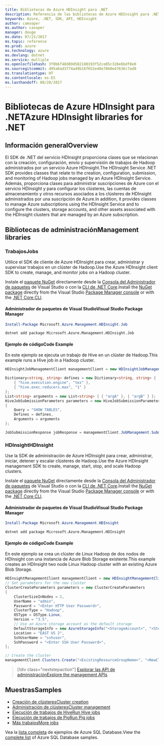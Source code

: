 ```yaml
---
title: Bibliotecas de Azure HDInsight para .NET
description: Referencia de las bibliotecas de Azure HDInsight para .NET
keywords: Azure, .NET, SDK, API, HDInsight
author: camsoper
ms.author: casoper
manager: douge
ms.date: 07/21/2017
ms.topic: reference
ms.prod: azure
ms.technology: azure
ms.devlang: dotnet
ms.service: multiple
ms.openlocfilehash: 3f0b6f48d89d582180193f52ce85c328e6bdf8e0
ms.sourcegitcommit: d95a6ad3774a49b16f652e40e7860e47636c7ad0
ms.translationtype: HT
ms.contentlocale: es-ES
ms.lasthandoff: 08/28/2017
---
```

# <a name="azure-hdinsight-libraries-for-net"></a><span data-ttu-id="80b96-104">Bibliotecas de Azure HDInsight para .NET</span><span class="sxs-lookup"><span data-stu-id="80b96-104">Azure HDInsight libraries for .NET</span></span>

## <a name="overview"></a><span data-ttu-id="80b96-105">Información general</span><span class="sxs-lookup"><span data-stu-id="80b96-105">Overview</span></span>

<span data-ttu-id="80b96-106">El SDK de .NET del servicio HDInsight proporciona clases que se relacionan con la creación, configuración, envío y supervisión de trabajos de Hadoop administrados por un servicio Azure HDInsight.</span><span class="sxs-lookup"><span data-stu-id="80b96-106">The HDInsight Service .NET SDK provides classes that relate to the creation, configuration, submission, and monitoring of Hadoop jobs managed by an Azure HDInsight Service.</span></span> <span data-ttu-id="80b96-107">Además, proporciona clases para administrar suscripciones de Azure con el servicio HDInsight y para configurar los clústeres, las cuentas de almacenamiento y otros recursos asociados a los clústeres de HDInsight administrados por una suscripción de Azure.</span><span class="sxs-lookup"><span data-stu-id="80b96-107">In addition, it provides classes to manage Azure subscriptions using the HDInsight Service and to configure the clusters, storage accounts, and other assets associated with the HDInsight clusters that are managed by an Azure subscription.</span></span>

## <a name="management-libraries"></a><span data-ttu-id="80b96-108">Bibliotecas de administración</span><span class="sxs-lookup"><span data-stu-id="80b96-108">Management libraries</span></span>

### <a name="jobs"></a><span data-ttu-id="80b96-109">Trabajos</span><span class="sxs-lookup"><span data-stu-id="80b96-109">Jobs</span></span>

<span data-ttu-id="80b96-110">Utilice el SDK de cliente de Azure HDInsight para crear, administrar y supervisar trabajos en un clúster de Hadoop.</span><span class="sxs-lookup"><span data-stu-id="80b96-110">Use the Azure HDInsight client SDK to create, manage, and monitor jobs on a Hadoop cluster.</span></span> 

<span data-ttu-id="80b96-111">Instale el [paquete NuGet](https://www.nuget.org/packages/Microsoft.Azure.Management.HDInsight.Job) directamente desde la [Consola del Administrador de paquetes][PackageManager] de Visual Studio o con la [CLI de .NET Core][DotNetCLI].</span><span class="sxs-lookup"><span data-stu-id="80b96-111">Install the [NuGet package](https://www.nuget.org/packages/Microsoft.Azure.Management.HDInsight.Job) directly from the Visual Studio [Package Manager console][PackageManager] or with the [.NET Core CLI][DotNetCLI].</span></span>

#### <a name="visual-studio-package-manager"></a><span data-ttu-id="80b96-112">Administrador de paquetes de Visual Studio</span><span class="sxs-lookup"><span data-stu-id="80b96-112">Visual Studio Package Manager</span></span>

```powershell
Install-Package Microsoft.Azure.Management.HDInsight.Job
```

```bash
dotnet add package Microsoft.Azure.Management.HDInsight.Job
```

#### <a name="code-example"></a><span data-ttu-id="80b96-113">Ejemplo de código</span><span class="sxs-lookup"><span data-stu-id="80b96-113">Code Example</span></span>

<span data-ttu-id="80b96-114">En este ejemplo se ejecuta un trabajo de Hive en un clúster de Hadoop.</span><span class="sxs-lookup"><span data-stu-id="80b96-114">This example runs a Hive job in a Hadoop cluster.</span></span>

```csharp
HDInsightJobManagementClient managementClient = new HDInsightJobManagementClient(clusterUri, credentials);

Dictionary<string, string> defines = new Dictionary<string, string> {
    { "hive.execution.engine", "tez" },
    { "hive.exec.reducers.max", "1" }
};
List<string> arguments = new List<string> { { "argA" }, { "argB" } };
HiveJobSubmissionParameters parameters = new HiveJobSubmissionParameters
{
    Query = "SHOW TABLES",
    Defines = defines,
    Arguments = arguments
};

JobSubmissionResponse jobResponse = managementClient.JobManagement.SubmitHiveJob(parameters);
```

### <a name="hdinsight"></a><span data-ttu-id="80b96-115">HDInsight</span><span class="sxs-lookup"><span data-stu-id="80b96-115">HDInsight</span></span>

<span data-ttu-id="80b96-116">Use la SDK de administración de Azure HDInsight para crear, administrar, iniciar, detener y escalar clústeres de Hadoop.</span><span class="sxs-lookup"><span data-stu-id="80b96-116">Use the Azure HDInsight management SDK to create, manage, start, stop, and scale Hadoop clusters.</span></span>

<span data-ttu-id="80b96-117">Instale el [paquete NuGet](https://www.nuget.org/packages/Microsoft.Azure.Management.HDInsight) directamente desde la [Consola del Administrador de paquetes][PackageManager] de Visual Studio o con la [CLI de .NET Core][DotNetCLI].</span><span class="sxs-lookup"><span data-stu-id="80b96-117">Install the [NuGet package](https://www.nuget.org/packages/Microsoft.Azure.Management.HDInsight) directly from the Visual Studio [Package Manager console][PackageManager] or with the [.NET Core CLI][DotNetCLI].</span></span>

#### <a name="visual-studio-package-manager"></a><span data-ttu-id="80b96-118">Administrador de paquetes de Visual Studio</span><span class="sxs-lookup"><span data-stu-id="80b96-118">Visual Studio Package Manager</span></span>

```powershell
Install-Package Microsoft.Azure.Management.HDInsight
```

```bash
dotnet add package Microsoft.Azure.Management.HDInsight
```

#### <a name="code-example"></a><span data-ttu-id="80b96-119">Ejemplo de código</span><span class="sxs-lookup"><span data-stu-id="80b96-119">Code Example</span></span>

<span data-ttu-id="80b96-120">En este ejemplo se crea un clúster de Linux Hadoop de dos nodos de HDInsight con una instancia de Azure Blob Storage existente.</span><span class="sxs-lookup"><span data-stu-id="80b96-120">This example creates an HDInsight two node Linux Hadoop cluster with an existing Azure Blob Storage.</span></span>

```csharp
HDInsightManagementClient managementClient = new HDInsightManagementClient(authToken);
// Set parameters for the new cluster
ClusterCreateParameters parameters = new ClusterCreateParameters
{
    ClusterSizeInNodes = 2,
    UserName = "admin",
    Password = "<Enter HTTP User Password>",
    ClusterType = "Hadoop",
    OSType = OSType.Linux,
    Version = "3.5",
    // Use an Azure storage account as the default storage
    DefaultStorageInfo = new AzureStorageInfo("<StorageAccount>", "<StorageKey>", "<BlobContainerName>"),
    Location = "EAST US 2",
    SshUserName = "sshuser",
    SshPassword = "<Enter SSH User Password>",
};

// Create the cluster
managementClient.Clusters.Create("<ExistingResourceGroupName>", "<NewClusterName>", parameters);
```

> [!div class="nextstepaction"]
> [<span data-ttu-id="80b96-121">Explorar las API de administración</span><span class="sxs-lookup"><span data-stu-id="80b96-121">Explore the management APIs</span></span>](/dotnet/api/overview/azure/hdinsights/management)


## <a name="samples"></a><span data-ttu-id="80b96-122">Muestras</span><span class="sxs-lookup"><span data-stu-id="80b96-122">Samples</span></span>

- [<span data-ttu-id="80b96-123">Creación de clústeres</span><span class="sxs-lookup"><span data-stu-id="80b96-123">Cluster creation</span></span>](https://docs.microsoft.com/azure/hdinsight/hdinsight-hadoop-create-linux-clusters-dotnet-sdk)
- [<span data-ttu-id="80b96-124">Administración de clústeres</span><span class="sxs-lookup"><span data-stu-id="80b96-124">Cluster management</span></span>](https://docs.microsoft.com/azure/hdinsight/hdinsight-administer-use-dotnet-sdk)
- [<span data-ttu-id="80b96-125">Ejecución de trabajos de Hive</span><span class="sxs-lookup"><span data-stu-id="80b96-125">Run Hive jobs</span></span>](https://docs.microsoft.com/azure/hdinsight/hdinsight-hadoop-use-hive-dotnet-sdk)
- [<span data-ttu-id="80b96-126">Ejecución de trabajos de Pig</span><span class="sxs-lookup"><span data-stu-id="80b96-126">Run Pig jobs</span></span>](https://docs.microsoft.com/azure/hdinsight/hdinsight-hadoop-use-pig-dotnet-sdk)
- [<span data-ttu-id="80b96-127">Más trabajos</span><span class="sxs-lookup"><span data-stu-id="80b96-127">More jobs</span></span>](https://docs.microsoft.com/azure/hdinsight/hdinsight-submit-hadoop-jobs-programmatically)

<span data-ttu-id="80b96-128">Vea la [lista completa](https://azure.microsoft.com/resources/samples/?platform=dotnet&service=hdinsight) de ejemplos de Azure SQL Database.</span><span class="sxs-lookup"><span data-stu-id="80b96-128">View the [complete list](https://azure.microsoft.com/resources/samples/?platform=dotnet&service=hdinsight) of Azure SQL Database samples.</span></span>

[PackageManager]: https://docs.microsoft.com/nuget/tools/package-manager-console
[DotNetCLI]: https://docs.microsoft.com/dotnet/core/tools/dotnet-add-package
